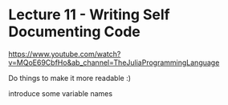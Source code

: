 # Lecture 11 - Writing Self Documenting Code

https://www.youtube.com/watch?v=MQoE69CbfHo&ab_channel=TheJuliaProgrammingLanguage

Do things to make it more readable :)

introduce some variable names
